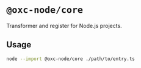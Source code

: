 # `@oxc-node/core`

Transformer and register for Node.js projects.

## Usage

```bash
node --import @oxc-node/core ./path/to/entry.ts
```
